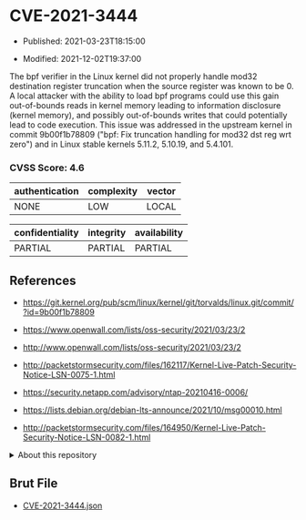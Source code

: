 # CVE-2021-3444

- Published: 2021-03-23T18:15:00

- Modified: 2021-12-02T19:37:00

The bpf verifier in the Linux kernel did not properly handle mod32 destination register truncation when the source register was known to be 0. A local attacker with the ability to load bpf programs could use this gain out-of-bounds reads in kernel memory leading to information disclosure (kernel memory), and possibly out-of-bounds writes that could potentially lead to code execution. This issue was addressed in the upstream kernel in commit 9b00f1b78809 ("bpf: Fix truncation handling for mod32 dst reg wrt zero") and in Linux stable kernels 5.11.2, 5.10.19, and 5.4.101.

### CVSS Score: **4.6**

| authentication | complexity | vector |
| --- | --- | --- |
| NONE | LOW | LOCAL |

| confidentiality | integrity | availability |
| --- | --- | --- |
| PARTIAL | PARTIAL | PARTIAL |

## References

* https://git.kernel.org/pub/scm/linux/kernel/git/torvalds/linux.git/commit/?id=9b00f1b78809

* https://www.openwall.com/lists/oss-security/2021/03/23/2

* http://www.openwall.com/lists/oss-security/2021/03/23/2

* http://packetstormsecurity.com/files/162117/Kernel-Live-Patch-Security-Notice-LSN-0075-1.html

* https://security.netapp.com/advisory/ntap-20210416-0006/

* https://lists.debian.org/debian-lts-announce/2021/10/msg00010.html

* http://packetstormsecurity.com/files/164950/Kernel-Live-Patch-Security-Notice-LSN-0082-1.html

<details>
<summary>About this repository</summary> 

  This repository is part of the project [Live Hack CVE](https://github.com/Live-Hack-CVE). Main website can be found [www.live-hack.org](https://www.live-hack.org) 
  
  Made by [Sn0wAlice](https://github.com/Sn0wAlice) for the people that care about security and need to have a feed of the latest CVEs. Hope you enjoy it, don't forget to star the repo and follow me on [Twitter](https://twitter.com/Sn0wAlice) and [Github](https://github.com/Sn0wAlice). And that is my [personnal website](https://www.alice-snow.me/)

  - [Home Page](https://github.com/Live-Hack-CVE)
  - [Framework](https://github.com/Live-Hack-CVE/cve-framework)
  - [CVE database](https://github.com/Live-Hack-CVE/full_database)
  - [Changelog](https://github.com/Live-Hack-CVE/Changelog)
</details>

## Brut File

* [CVE-2021-3444.json](https://raw.githubusercontent.com/Live-Hack-CVE/full_database/main/cves/2021/CVE-2021-3444.json)

